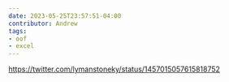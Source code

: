 ```yaml
---
date: 2023-05-25T23:57:51-04:00
contributor: Andrew
tags:
- oof
- excel
---
```


https://twitter.com/lymanstoneky/status/1457015057615818752